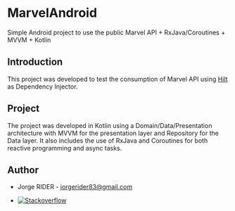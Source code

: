 # MarvelAndroid
Simple Android project to use the public Marvel API + RxJava/Coroutines + MVVM + Kotlin

## Introduction
This project was developed to test the consumption of Marvel API using [Hilt](https://developer.android.com/training/dependency-injection/hilt-android/) as Dependency Injector.

## Project
The project was developed in Kotlin using a Domain/Data/Presentation architecture with MVVM for the presentation layer and Repository for the Data layer.
It also includes the use of RxJava and Coroutines for both reactive programming and async tasks.

## Author
- Jorge RIDER - jorgerider83@gmail.com </br>

- [![Stackoverflow](https://stackoverflow.com/users/1099767/zapotec)](https://stackoverflow.com/users/1099767/zapotec)
